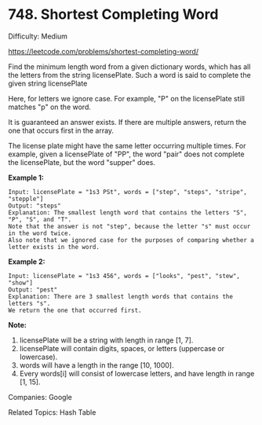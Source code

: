 # 748. Shortest Completing Word

Difficulty: Medium

https://leetcode.com/problems/shortest-completing-word/

Find the minimum length word from a given dictionary words, which has all the letters from the string licensePlate. Such a word is said to complete the given string licensePlate

Here, for letters we ignore case. For example, "P" on the licensePlate still matches "p" on the word.

It is guaranteed an answer exists. If there are multiple answers, return the one that occurs first in the array.

The license plate might have the same letter occurring multiple times. For example, given a licensePlate of "PP", the word "pair" does not complete the licensePlate, but the word "supper" does.

**Example 1:**
```
Input: licensePlate = "1s3 PSt", words = ["step", "steps", "stripe", "stepple"]
Output: "steps"
Explanation: The smallest length word that contains the letters "S", "P", "S", and "T".
Note that the answer is not "step", because the letter "s" must occur in the word twice.
Also note that we ignored case for the purposes of comparing whether a letter exists in the word.
```
**Example 2:**
```
Input: licensePlate = "1s3 456", words = ["looks", "pest", "stew", "show"]
Output: "pest"
Explanation: There are 3 smallest length words that contains the letters "s".
We return the one that occurred first.
```
**Note:**
1. licensePlate will be a string with length in range [1, 7].
2. licensePlate will contain digits, spaces, or letters (uppercase or lowercase).
3. words will have a length in the range [10, 1000].
4. Every words[i] will consist of lowercase letters, and have length in range [1, 15].

Companies: Google

Related Topics: Hash Table
